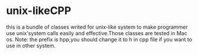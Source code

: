 # unix-likeCPP
this is a bundle of classes writed for unix-like system to make programmer use unix'system calls easily and  effective.Those classes are tested in Mac os.
Note: the prefix is hpp,you should change it to h in cpp file if you want to use in other system.
